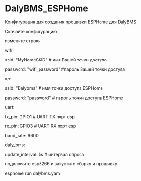 # DalyBMS_ESPHome

Конфигурация для создания прошивки ESPHome для DalyBMS

Скачайте конфигурацию

измените строки

wifi:

  ssid: "MyNameSSID" # имя Вашей точки доступа
  
  password: "wifi_password" #пароль Вашей точки доступа
  
ap:

  ssid: "Dalybms" # имя точки доступа ESPHome
  
  password: "password" # пароль точки доступа ESPHome
  
uart:

  tx_pin: GPIO1 # UART TX порт esp
  
  rx_pin: GPIO3 # UART RX порт esp
  
  baud_rate: 9600
  
daly_bms:

  update_interval: 5s # интервал опроса

подключите esp8266 и запустите сборку и прошивку

esphome run dalybms.yaml

